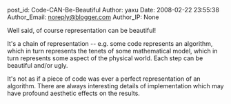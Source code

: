 post_id: Code-CAN-Be-Beautiful
Author: yaxu
Date: 2008-02-22 23:55:38
Author_Email: noreply@blogger.com
Author_IP: None

Well said, of course representation can be beautiful!

It's a chain of representation -- e.g. some code represents an algorithm,
which in turn represents the tenets of some mathematical model, which in turn
represents some aspect of the physical world. Each step can be beautiful
and/or ugly.

It's not as if a piece of code was ever a perfect representation of an
algorithm. There are always interesting details of implementation which may
have profound aesthetic effects on the results.
